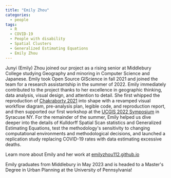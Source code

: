 ```yaml
---
title: "Emily Zhou"
categories:
  - people
tags:
  - R
  - COVID-19
  - People with disability
  - Spatial Clusters
  - Generalized Estimating Equations
  - Emily Zhou
---
```


Junyi (Emily) Zhou joined our project as a rising senior at Middlebury College studying Geography and minoring in Computer Science and Japanese.
Emily took Open Source GIScience in fall 2021 and joined the team for a research assistantship in the summer of 2022.
Emily immediately contributed to the project thanks to her excellence in geographic thinking, data analysis, visual design, and attention to detail.
She first whipped the reproduction of [Chakraborty 2021](https://github.com/HEGSRR/RPr-Chakraborty-2021) into shape with a revamped visual workflow diagram, pre-analysis plan, legible code, and reproduction report, and then supported our first workshop at the [UCGIS 2022 Symposium](https://www.ucgis.org/symposium-2022-main) in Syracuse NY.
For the remainder of the summer, Emily helped us dive deeper into the details of Kulldorff Spatial Scan statistics and Generalized Estimating Equations, test the methodology's sensitivity to changing computational environments and methodological decisions, and launched a replication study replacing COVID-19 rates with data estimating excessive deaths.

Learn more about Emily and her work at [emilyzhou112.github.io](https://emilyzhou112.github.io/)

Emily graduates from Middlebury in May 2023 and is headed to a Master's Degree in Urban Planning at the University of Pennsylvania!
